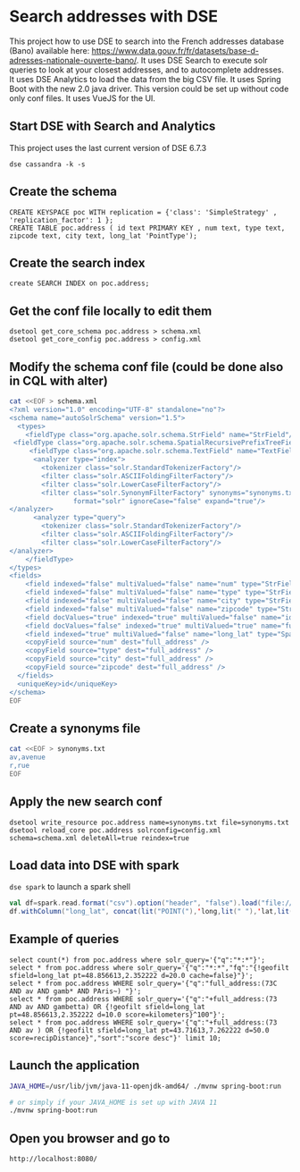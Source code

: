 # Search addresses with DSE

This project how to use DSE to search into the French addresses database (Bano) available here: https://www.data.gouv.fr/fr/datasets/base-d-adresses-nationale-ouverte-bano/.
It uses DSE Search to execute solr queries to look at your closest addresses, and to autocomplete addresses.
It uses DSE Analytics to load the data from the big CSV file.
It uses Spring Boot with the new 2.0 java driver. This version could be set up without code only conf files.
It uses VueJS for the UI.


## Start DSE with Search and Analytics
This project uses the last current version of DSE 6.7.3

`dse cassandra -k -s`

## Create the schema

```cql
CREATE KEYSPACE poc WITH replication = {'class': 'SimpleStrategy' , 'replication_factor': 1 };
CREATE TABLE poc.address ( id text PRIMARY KEY , num text, type text, zipcode text, city text, long_lat 'PointType');
```

## Create the search index
`create SEARCH INDEX on poc.address;`

## Get the conf file locally to edit them
```
dsetool get_core_schema poc.address > schema.xml
dsetool get_core_config poc.address > config.xml 
```

## Modify the schema conf file (could be done also in CQL with alter)
```bash
cat <<EOF > schema.xml
<?xml version="1.0" encoding="UTF-8" standalone="no"?>
<schema name="autoSolrSchema" version="1.5">
  <types>
    <fieldType class="org.apache.solr.schema.StrField" name="StrField"/>
 <fieldType class="org.apache.solr.schema.SpatialRecursivePrefixTreeFieldType" geo="true" name="SpatialRecursivePrefixTreeFieldType" spatialContextFactory="org.locationtech.spatial4j.context.jts.JtsSpatialContextFactory" useJtsMulti="false"/>
     <fieldType class="org.apache.solr.schema.TextField" name="TextField">
      <analyzer type="index">
        <tokenizer class="solr.StandardTokenizerFactory"/>
        <filter class="solr.ASCIIFoldingFilterFactory"/>
        <filter class="solr.LowerCaseFilterFactory"/>
        <filter class="solr.SynonymFilterFactory" synonyms="synonyms.txt" 
                format="solr" ignoreCase="false" expand="true"/>
</analyzer>
      <analyzer type="query">
        <tokenizer class="solr.StandardTokenizerFactory"/>
        <filter class="solr.ASCIIFoldingFilterFactory"/>
        <filter class="solr.LowerCaseFilterFactory"/>
</analyzer>
    </fieldType>
</types>
<fields>
    <field indexed="false" multiValued="false" name="num" type="StrField"/>
    <field indexed="false" multiValued="false" name="type" type="StrField"/>
    <field indexed="false" multiValued="false" name="city" type="StrField"/>
    <field indexed="false" multiValued="false" name="zipcode" type="StrField"/>
    <field docValues="true" indexed="true" multiValued="false" name="id" type="StrField"/>
    <field docValues="false" indexed="true" multiValued="true" name="full_address" type="TextField"/>
    <field indexed="true" multiValued="false" name="long_lat" type="SpatialRecursivePrefixTreeFieldType"/>
    <copyField source="num" dest="full_address" />
    <copyField source="type" dest="full_address" />
    <copyField source="city" dest="full_address" />
    <copyField source="zipcode" dest="full_address" />
  </fields>
  <uniqueKey>id</uniqueKey>
</schema>
EOF
```

## Create a synonyms file
```bash
cat <<EOF > synonyms.txt
av,avenue
r,rue
EOF
```

## Apply the new search conf
```
dsetool write_resource poc.address name=synonyms.txt file=synonyms.txt
dsetool reload_core poc.address solrconfig=config.xml schema=schema.xml deleteAll=true reindex=true
```

## Load data into DSE with spark
`dse spark` to launch a spark shell

```scala
val df=spark.read.format("csv").option("header", "false").load("file:///home/florent/Downloads/full.csv").toDF("id","num","type","zipcode","city","source","lat","long")
df.withColumn("long_lat", concat(lit("POINT("),'long,lit(" "),'lat,lit(")"))).drop("source","lat","long").write.cassandraFormat("address","poc").option("confirm.truncate","true").mode(org.apache.spark.sql.SaveMode.Overwrite).save
```


## Example of queries
```
select count(*) from poc.address where solr_query='{"q":"*:*"}';
select * from poc.address where solr_query='{"q":"*:*","fq":"{!geofilt sfield=long_lat pt=48.856613,2.352222 d=20.0 cache=false}"}';
select * from poc.address WHERE solr_query='{"q":"full_address:(73C AND av AND gamb* AND PAris~) "}';
select * from poc.address WHERE solr_query='{"q":"+full_address:(73 AND av AND gambetta) OR {!geofilt sfield=long_lat pt=48.856613,2.352222 d=10.0 score=kilometers}^100"}';
select * from poc.address WHERE solr_query='{"q":"+full_address:(73 AND av ) OR {!geofilt sfield=long_lat pt=43.71613,7.262222 d=50.0 score=recipDistance}","sort":"score desc"}' limit 10;
```

## Launch the application
```bash
JAVA_HOME=/usr/lib/jvm/java-11-openjdk-amd64/ ./mvnw spring-boot:run

# or simply if your JAVA_HOME is set up with JAVA 11
./mvnw spring-boot:run
```

## Open you browser and go to
`http://localhost:8080/`


